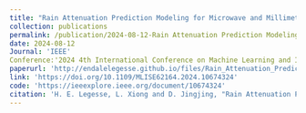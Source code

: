 ```yaml
---
title: "Rain Attenuation Prediction Modeling for Microwave and Millimeter Wave Band Using LSTM"
collection: publications
permalink: /publication/2024-08-12-Rain Attenuation Prediction Modeling-2
date: 2024-08-12
Journal: 'IEEE'
Conference:'2024 4th International Conference on Machine Learning and Intelligent Systems Engineering (MLISE)'
paperurl: 'http://endalelegesse.github.io/files/Rain_Attenuation_Prediction_Modeling_for_Microwave_and_Millimeter_Wave_Band_Using_LSTM.pdf'
link: 'https://doi.org/10.1109/MLISE62164.2024.10674324'
code: 'https://ieeexplore.ieee.org/document/10674324'
citation: 'H. E. Legesse, L. Xiong and D. Jingjing, "Rain Attenuation Prediction Modeling for Microwave and Millimeter Wave Band Using LSTM," 2024 4th International Conference on Machine Learning and Intelligent Systems Engineering (MLISE), Zhuhai, China, 2024, pp. 225-230, doi: 10.1109/MLISE62164.2024.10674324.'
---
```


